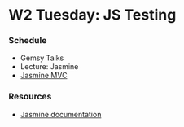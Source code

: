 # W2 Tuesday: JS Testing

### Schedule

- Gemsy Talks
- Lecture: Jasmine
- [Jasmine MVC](../../../../jasmine-mvc-challenge)

### Resources

- [Jasmine documentation](http://jasmine.github.io)
